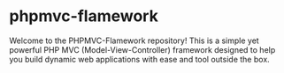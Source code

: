 # phpmvc-flamework
Welcome to the PHPMVC-Flamework repository! This is a simple yet powerful PHP MVC (Model-View-Controller) framework designed to help you build dynamic web applications with ease  and tool outside the box.
